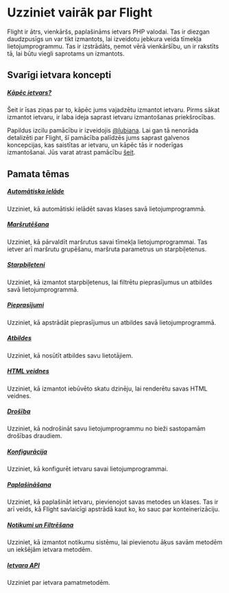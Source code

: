 # Uzziniet vairāk par Flight

Flight ir ātrs, vienkāršs, paplašināms ietvars PHP valodai. Tas ir diezgan daudzpusīgs un var tikt izmantots, lai izveidotu jebkura veida tīmekļa lietojumprogrammu. Tas ir izstrādāts, ņemot vērā vienkāršību, un ir rakstīts tā, lai būtu viegli saprotams un izmantots.

## Svarīgi ietvara koncepti

##### [Kāpēc ietvars?](/learn/why-frameworks)

Šeit ir īsas ziņas par to, kāpēc jums vajadzētu izmantot ietvaru. Pirms sākat izmantot ietvaru, ir laba ideja saprast ietvaru izmantošanas priekšrocības.

Papildus izcilu pamācību ir izveidojis [@lubiana](https://git.php.fail/lubiana). Lai gan tā nenorāda detalizēti par Flight, šī pamācība palīdzēs jums saprast galvenos koncepcijas, kas saistītas ar ietvaru, un kāpēc tās ir noderīgas izmantošanai. Jūs varat atrast pamācību [šeit](https://git.php.fail/lubiana/no-framework-tutorial/src/branch/master/README.md).

## Pamata tēmas

##### [Automātiska ielāde](/learn/autoloading)

Uzziniet, kā automātiski ielādēt savas klases savā lietojumprogrammā.

##### [Maršrutēšana](/learn/routing)

Uzziniet, kā pārvaldīt maršrutus savai tīmekļa lietojumprogrammai. Tas ietver arī maršrutu grupēšanu, maršruta parametrus un starpbiļetenus.

##### [Starpbiļeteni](/learn/middleware)

Uzziniet, kā izmantot starpbiļetenus, lai filtrētu pieprasījumus un atbildes savā lietojumprogrammā.

##### [Pieprasījumi](/learn/requests)

Uzziniet, kā apstrādāt pieprasījumus un atbildes savā lietojumprogrammā.

##### [Atbildes](/learn/responses)

Uzziniet, kā nosūtīt atbildes savu lietotājiem.

##### [HTML veidnes](/learn/templates)

Uzziniet, kā izmantot iebūvēto skatu dzinēju, lai renderētu savas HTML veidnes.

##### [Drošība](/learn/security)

Uzziniet, kā nodrošināt savu lietojumprogrammu no bieži sastopamām drošības draudiem.

##### [Konfigurācija](/learn/configuration)

Uzziniet, kā konfigurēt ietvaru savai lietojumprogrammai.

##### [Paplašināšana](/learn/extending)

Uzziniet, kā paplašināt ietvaru, pievienojot savas metodes un klases. Tas ir arī veids, kā Flight savlaicīgi apstrādā kaut ko, ko sauc par konteinerizāciju.

##### [Notikumi un Filtrēšana](/learn/filtering)

Uzziniet, kā izmantot notikumu sistēmu, lai pievienotu āķus savām metodēm un iekšējām ietvara metodēm.

##### [Ietvara API](/learn/api)

Uzziniet par ietvara pamatmetodēm.